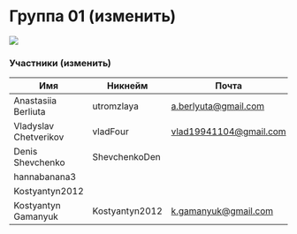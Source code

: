 # Группа 01 (изменить)

![](https://beetroot.academy/static/logo-c96c7c4d19444146e8b100d14e93d1ac.svg)

                    
### Участники (изменить)
                    
Имя | Никнейм | Почта
------------- | -------------  | -------------
Anastasiia Berliuta  | utromzlaya | a.berlyuta@gmail.com
Vladyslav Chetverikov| vladFour | vlad19941104@gmail.com
Denis Shevchenko |ShevchenkoDen | 
 | hannabanana3 | 
 | Kostyantyn2012 | 
 Kostyantyn Gamanyuk| Kostyantyn2012 | k.gamanyuk@gmail.com
